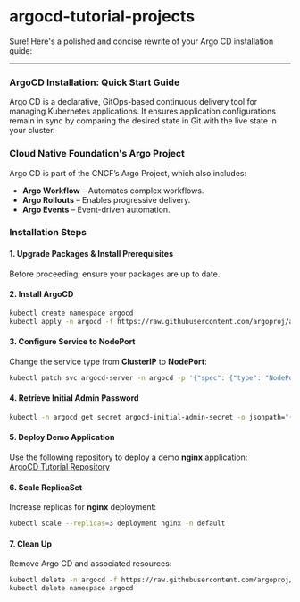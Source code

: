 # argocd-tutorial-projects

Sure! Here's a polished and concise rewrite of your Argo CD installation guide:

---

### ArgoCD Installation: Quick Start Guide

Argo CD is a declarative, GitOps-based continuous delivery tool for managing Kubernetes applications. It ensures application configurations remain in sync by comparing the desired state in Git with the live state in your cluster.

### Cloud Native Foundation's Argo Project  
Argo CD is part of the CNCF’s Argo Project, which also includes:
- **Argo Workflow** – Automates complex workflows.
- **Argo Rollouts** – Enables progressive delivery.
- **Argo Events** – Event-driven automation.

### Installation Steps  

#### 1. Upgrade Packages & Install Prerequisites  
Before proceeding, ensure your packages are up to date.  

#### 2. Install ArgoCD  
```bash
kubectl create namespace argocd  
kubectl apply -n argocd -f https://raw.githubusercontent.com/argoproj/argo-cd/stable/manifests/install.yaml  
```

#### 3. Configure Service to NodePort  
Change the service type from **ClusterIP** to **NodePort**:
```bash
kubectl patch svc argocd-server -n argocd -p '{"spec": {"type": "NodePort"}}'  
```

#### 4. Retrieve Initial Admin Password  
```bash
kubectl -n argocd get secret argocd-initial-admin-secret -o jsonpath="{.data.password}" | base64 -d  
```

#### 5. Deploy Demo Application  
Use the following repository to deploy a demo **nginx** application:  
[ArgoCD Tutorial Repository](https://github.com/dmancloud/argocd-tutorial)  

#### 6. Scale ReplicaSet  
Increase replicas for **nginx** deployment:  
```bash
kubectl scale --replicas=3 deployment nginx -n default  
```

#### 7. Clean Up  
Remove Argo CD and associated resources:  
```bash
kubectl delete -n argocd -f https://raw.githubusercontent.com/argoproj/argo-cd/stable/manifests/install.yaml  
kubectl delete namespace argocd  
```
